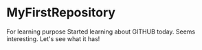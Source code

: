 # MyFirstRepository
For learning purpose
Started learning about GITHUB today. Seems interesting. Let's see what it has!
